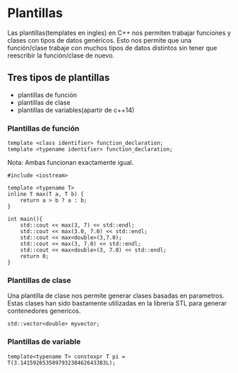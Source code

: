 # Plantillas
Las plantillas(templates en ingles) en C++ nos permiten trabajar funciones y clases con tipos de datos gen&eacute;ricos.
Esto nos permite que una funci&oacute;n/clase trabaje con muchos tipos de datos distintos sin tener que reescribir la funci&oacute;n/clase de nuevo.

## Tres tipos de plantillas
- plantillas de funci&oacute;n
- plantillas de clase
- plantillas de variables(apartir de c++14)

### Plantillas de funci&oacute;n
```
template <class identifier> function_declaration;
template <typename identifier> function_declaration;
```

Nota: Ambas funcionan exactamente igual.

```
#include <iostream>

template <typename T>
inline T max(T a, T b) {
    return a > b ? a : b;
}

int main(){
    std::cout << max(3, 7) << std::endl;
    std::cout << max(3.0, 7.0) << std::endl;
    std::cout << max<double>(3,7.0);
    std::cout << max(3, 7.0) << std::endl;
    std::cout << max<double>(3, 7.0) << std::endl;
    return 0;
}
```

### Plantillas de clase

Una plantilla de clase nos permite generar clases basadas en parametros. Estas clases han sido bastamente utilizadas en la libreria STL para generar contenedores genericos. 
```
std::vector<double> myvector;
```

### Plantillas de variable
```
template<typename T> constexpr T pi = T(3.141592653589793238462643383L);
```


